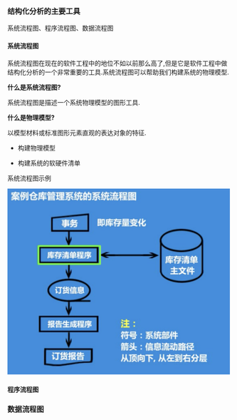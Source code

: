 ### 结构化分析的主要工具

系统流程图、程序流程图、数据流程图

#### 系统流程图

系统流程图在现在的软件工程中的地位不如以前那么高了,但是它是软件工程中做结构化分析的一个非常重要的工具.系统流程图可以帮助我们构建系统的物理模型.

**什么是系统流程图?**

系统流程图是描述一个系统物理模型的图形工具.

**什么是物理模型?**

以模型材料或标准图形元素直观的表达对象的特征.

- 构建物理模型

- 构建系统的软硬件清单

系统流程图示例

<img src="./images/i6.png" width="500" title="系统流程图示例" />

#### 程序流程图
### 数据流程图

